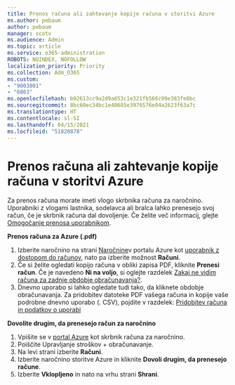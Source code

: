 ```yaml
---
title: Prenos računa ali zahtevanje kopije računa v storitvi Azure
ms.author: pebaum
author: pebaum
manager: scotv
ms.audience: Admin
ms.topic: article
ms.service: o365-administration
ROBOTS: NOINDEX, NOFOLLOW
localization_priority: Priority
ms.collection: Adm_O365
ms.custom:
- "9003801"
- "6863"
ms.openlocfilehash: b92613cc9a2d9a653c1e321fb566c99e383fe8bc
ms.sourcegitcommit: 8bc60ec34bc1e40685e3976576e04a2623f63a7c
ms.translationtype: HT
ms.contentlocale: sl-SI
ms.lasthandoff: 04/15/2021
ms.locfileid: "51820878"
---
```

# <a name="download-or-request-a-copy-of-my-bill-in-azure"></a>Prenos računa ali zahtevanje kopije računa v storitvi Azure

Za prenos računa morate imeti vlogo skrbnika računa za naročnino. Uporabniki z vlogami lastnika, sodelavca ali bralca lahko prenesejo svoj račun, če je skrbnik računa dal dovoljenje. Če želite več informacij, glejte [Omogočanje prenosa uporabnikom](https://docs.microsoft.com/azure/cost-management-billing/manage/manage-billing-access#opt-in).

**Prenos računa za Azure (.pdf)**

1. Izberite naročnino na strani [Naročnine](https://portal.azure.com/#blade/Microsoft_Azure_Billing/SubscriptionsBlade)v portalu Azure kot [uporabnik z dostopom do računov](https://docs.microsoft.com/azure/cost-management-billing/manage/manage-billing-access?WT.mc_id=Portal-Microsoft_Azure_Support), nato pa izberite možnost **Računi**.
2. Če si želite ogledati kopijo računa v obliki zapisa PDF, kliknite **Prenesi račun**. Če je navedeno **Ni na voljo**, si oglejte razdelek [Zakaj ne vidim računa za zadnje obdobje obračunavanja?](https://docs.microsoft.com/azure/cost-management-billing/manage/download-azure-invoice-daily-usage-date?WT.mc_id=Portal-Microsoft_Azure_Support#noinvoice).
3. Dnevno uporabo si lahko ogledate tudi tako, da kliknete obdobje obračunavanja. Za pridobitev datoteke PDF vašega računa in kopije vaše podrobne dnevno uporabo (. CSV), pojdite v razdelek: [Pridobitev računa in podatkov o uporabi](https://docs.microsoft.com/azure/cost-management-billing/manage/download-azure-invoice-daily-usage-date?WT.mc_id=Portal-Microsoft_Azure_Support)  

**Dovolite drugim, da prenesejo račun za naročnino**

1. Vpišite se v [portal Azure](https://portal.azure.com/) kot skrbnik računa za naročnino.
2. Poiščite Upravljanje stroškov + obračunavanje.
3. Na levi strani izberite **Računi**.
4. Izberite naročnino storitve Azure in kliknite **Dovoli drugim, da prenesejo račune**.
5. Izberite **Vklopljeno** in nato na vrhu strani **Shrani**.
